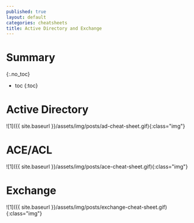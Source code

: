 ```yaml
---
published: true
layout: default
categories: cheatsheets
title: Active Directory and Exchange
---
```

# Summary
{:.no_toc}

* toc
{:toc}

# Active Directory

![1]({{ site.baseurl }}/assets/img/posts/ad-cheat-sheet.gif){:class="img"}

# ACE/ACL

![1]({{ site.baseurl }}/assets/img/posts/ace-cheat-sheet.gif){:class="img"}

# Exchange

![1]({{ site.baseurl }}/assets/img/posts/exchange-cheat-sheet.gif){:class="img"}
